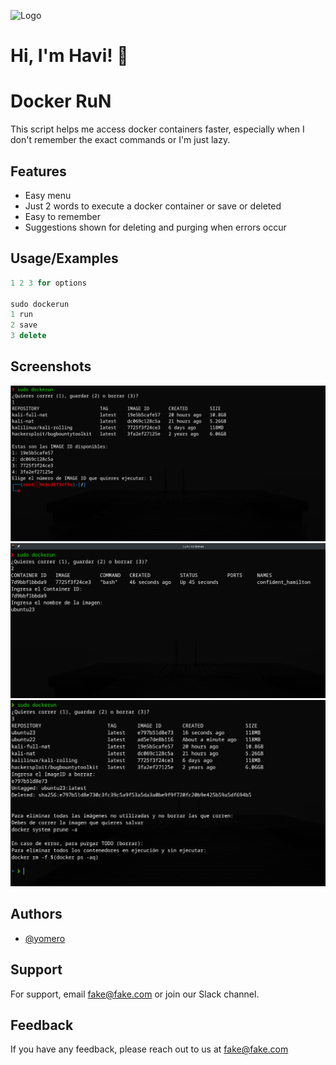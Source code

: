 
![Logo](https://dev-to-uploads.s3.amazonaws.com/uploads/articles/th5xamgrr6se0x5ro4g6.png)


# Hi, I'm Havi! 👋


# Docker RuN

This script helps me access docker containers faster, especially when I don't remember the exact commands or I'm just lazy.

## Features

- Easy menu
- Just 2 words to execute a docker container or save or deleted
- Easy to remember
- Suggestions shown for deleting and purging when errors occur



## Usage/Examples

```javascript
1 2 3 for options

sudo dockerun
1 run
2 save
3 delete

```


## Screenshots

![App Screenshot](dockerun1.png)
![App Screenshot](dockerun2.png)
![App Screenshot](dockerun3.png)


## Authors

- [@yomero](https://www.github.com/yomero)


## Support

For support, email fake@fake.com or join our Slack channel.


## Feedback

If you have any feedback, please reach out to us at fake@fake.com

